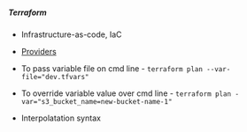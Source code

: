 ##### Terraform

- Infrastructure-as-code, IaC
- [Providers](https://registry.terraform.io/browse/providers)

- To pass variable file on cmd line - `terraform plan --var-file="dev.tfvars"`
- To override variable value over cmd line - `terraform plan -var="s3_bucket_name=new-bucket-name-1"`
- Interpolatation syntax